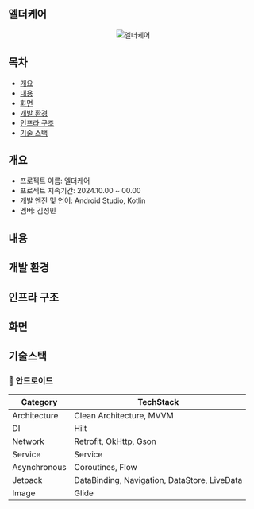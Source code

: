 ## 엘더케어
<p align="center">
  <img src="https://github.com/user-attachments/assets/2e649742-07da-4873-b542-fb1cb65e1552" alt="엘더케어"/>
</p> 

## 목차
  - [개요](#개요)
  - [내용](#내용)
  - [화면](#화면)
  - [개발 환경](#개발환경)
  - [인프라 구조](#인프라구조)
  - [기술 스택](#기술스택)

## 개요
- 프로젝트 이름: 엘더케어
- 프로젝트 지속기간: 2024.10.00 ~ 00.00
- 개발 엔진 및 언어: Android Studio, Kotlin
- 멤버: 김성민

## 내용

## 개발 환경
<p align="center">
  
</p>

## 인프라 구조
<p align="center">
  
</p>

## 화면
<p align="center">
  
</p>

## 기술스택

### **🤖** 안드로이드
| **Category** | **TechStack** |
| --- | --- |
| Architecture | Clean Architecture, MVVM |
| DI | Hilt |
| Network | Retrofit, OkHttp, Gson |
| Service | Service |
| Asynchronous | Coroutines, Flow |
| Jetpack | DataBinding, Navigation, DataStore, LiveData |
| Image | Glide |
